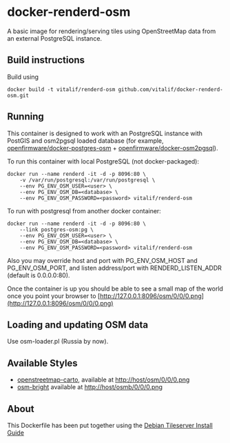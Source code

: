 # docker-renderd-osm

A basic image for rendering/serving tiles using OpenStreetMap data from an external PostgreSQL instance.


## Build instructions

Build using

    docker build -t vitalif/renderd-osm github.com/vitalif/docker-renderd-osm.git

## Running

This container is designed to work with an PostgreSQL instance
with PostGIS and osm2pgsql loaded database (for example,
[openfirmware/docker-postgres-osm](https://registry.hub.docker.com/u/openfirmware/postgres-osm/) +
[openfirmware/docker-osm2pgsql](https://registry.hub.docker.com/u/openfirmware/osm2pgsql/)).

To run this container with local PostgreSQL (not docker-packaged):

    docker run --name renderd -it -d -p 8096:80 \
        -v /var/run/postgresql:/var/run/postgresql \
        --env PG_ENV_OSM_USER=<user> \
        --env PG_ENV_OSM_DB=<database> \
        --env PG_ENV_OSM_PASSWORD=<password> vitalif/renderd-osm

To run with postgresql from another docker container:

    docker run --name renderd -it -d -p 8096:80 \
        --link postgres-osm:pg \
        --env PG_ENV_OSM_USER=<user> \
        --env PG_ENV_OSM_DB=<database> \
        --env PG_ENV_OSM_PASSWORD=<password> vitalif/renderd-osm

Also you may override host and port with PG_ENV_OSM_HOST and PG_ENV_OSM_PORT,
and listen address/port with RENDERD_LISTEN_ADDR (default is 0.0.0.0:80).

Once the container is up you should be able to see a small map of the
world once you point your browser to [http://127.0.0.1:8096/osm/0/0/0.png](http://127.0.0.1:8096/osm/0/0/0.png)

## Loading and updating OSM data

Use osm-loader.pl (Russia by now).

## Available Styles

 * [openstreetmap-carto](https://github.com/gravitystorm/openstreetmap-carto),
   available at [http://host/osm/0/0/0.png](http://host/osm/0/0/0.png)
 * [osm-bright](https://github.com/mapbox/osm-bright)
   available at [http://host/osmb/0/0/0.png](http://host/osmb/0/0/0.png)

## About

This Dockerfile has been put together using the [Debian Tileserver Install Guide](https://wiki.debian.org/OSM/tileserver/jessie)
